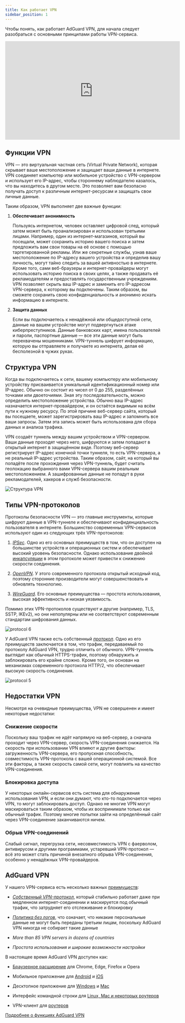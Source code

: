 ```yaml
---
title: Как работает VPN
sidebar_position: 1
---
```


Чтобы понять, как работает AdGuard VPN, для начала следует разобраться с основными принципами работы VPN-сервиса.

<iframe width="560" height="315" class="youtube-video" src="https://www.youtube-nocookie.com/embed/aOmkjgfSsIY" title="YouTube video player" frameborder="0" allow="accelerometer; autoplay; clipboard-write; encrypted-media; gyroscope; picture-in-picture" allowfullscreen></iframe>

## Функции VPN

VPN — это виртуальная частная сеть (Virtual Private Network), которая скрывает ваше местоположение и защищает ваши данные в интернете. VPN соединяет компьютер или мобильное устройство с VPN-сервером и использует его IP-адрес, чтобы стороннему наблюдателю казалось, что вы находитесь в другом месте. Это позволяет вам безопасно получать доступ к различным интернет-ресурсам и защищать свои личные данные.

Таким образом, VPN выполняет две важные функции:

1. **Обеспечивает анонимность**

   Пользуясь интернетом, человек оставляет цифровой след, который затем может быть проанализирован и использован третьими лицами. Например, один из интернет-магазинов, который вы посещали, может сохранить историю вашего поиска и затем предложить вам свои товары на её основе с помощью таргетированной рекламы. Или же секретные службы, узнав ваше местоположение по IP-адресу вашего устройства и определив вашу личность, могут тайно следить за вашей активностью в интернете. Кроме того, сами веб-браузеры и интернет-провайдеры могут использовать историю поиска в своих целях, а также продавать её рекламодателям и предоставлять государственным учреждениям. VPN позволяет скрыть ваш IP-адрес и заменить его IP-адресом VPN-сервера, к которому вы подключены. Таким образом, вы сможете сохранить свою конфиденциальность и анонимно искать информацию в интернете.

2. **Защита данных**

   Если вы подключаетесь к ненадёжной или общедоступной сети, данные на вашем устройстве могут подвергнуться атаке киберпреступников. Данные банковских карт, имена пользователей и пароли, паспортные данные — все эти данные могут быть перехвачены мошенниками. VPN-туннель шифрует информацию, которую вы отправляете и получаете из интернета, делая её бесполезной в чужих руках.

## Структура VPN

Когда вы подключаетесь к сети, вашему компьютеру или мобильному устройству присваивается уникальный идентификационный номер или IP-адрес. Обычно он состоит из чисел от 0 до 255, разделённых точками или двоеточиями. Зная эту последовательность, можно определить местоположение устройства. Обычно ваш IP-адрес назначается интернет-провайдером, и он остаётся видимым на всём пути к нужному ресурсу. По этой причине веб-сервер сайта, который вы посещаете, может зарегистрировать ваш IP-адрес и запомнить все ваши запросы. Затем эта запись может быть использована для сбора данных и анализа трафика.

VPN создаёт туннель между вашим устройством и VPN-сервером. Ваши данные проходят через него, шифруются и затем попадают в открытый интернет в защищённом виде. Поэтому веб-сервер регистрирует IP-адрес конечной точки туннеля, то есть VPN-сервера, а не реальный IP-адрес устройства. Таким образом, сайт, на который вы попадёте после прохождения через VPN-туннель, будет считать геолокацию выбранного вами VPN-сервера вашим реальным местоположением. А зашифрованные данные не попадут в руки рекламодателей, хакеров и служб безопасности.

![Структура VPN](https://cdn.adguardvpn.com/public/Adguard/Website/Images/seo/ru/how_vpn_3.jpg)

## Типы VPN-протоколов

Протоколы безопасности VPN — это главные инструменты, которые шифруют данные в VPN-туннеле и обеспечивают конфиденциальность пользователя в интернете. Большинство современных VPN-сервисов используют один из следующих трёх VPN-протоколов:

1. [_IPSec_](https://ru.wikipedia.org/wiki/IPsec). Одно из его основных преимуществ в том, что он доступен на большинстве устройств и операционных систем и обеспечивает высокий уровень безопасности. Однако использование двойной [инкапсуляции](https://ru.wikipedia.org/wiki/Инкапсуляция_\(компьютерные_сети\)) в этом протоколе может привести к снижению скорости соединения.

2. [_OpenVPN_](https://ru.wikipedia.org/wiki/OpenVPN). У этого современного протокола открытый исходный код, поэтому сторонние производители могут совершенствовать и обновлять технологию.

3. [_WireGuard_](https://ru.wikipedia.org/wiki/WireGuard). Его основные преимущества — простота использования, высокая эффективность и низкая уязвимость.

Помимо этих VPN-протоколов существуют и другие (например, TLS, SSTP, IKEv2), но они непопулярны или не соответствуют современным стандартам шифрования данных.

<object data="https://cdn.adguardvpn.com/public/Adguard/Blog/vpn/protocol/6.svg?nc=1" type="image/svg+xml"><img src="https://cdn.adguardvpn.com/public/Adguard/Blog/vpn/protocol/6.svg?nc=1" alt="protocol 6" /> </object>

У AdGuard VPN также есть собственный [_протокол_](/general/adguard-vpn-protocol). Одно из его преимуществ заключается в том, что трафик, передаваемый по протоколу AdGuard VPN, трудно отличить от обычного. VPN-туннель выглядит как обычный HTTPS-трафик, поэтому обнаружить и заблокировать его крайне сложно. Кроме того, он основан на механизмах современного протокола HTTP/2, что обеспечивает высокую скорость соединения.

<object data="https://cdn.adguardvpn.com/public/Adguard/Blog/vpn/protocol/5.svg?nc=1" type="image/svg+xml"><img src="https://cdn.adguardvpn.com/public/Adguard/Blog/vpn/protocol/5.svg?nc=1" alt="protocol 5" /></object>

## Недостатки VPN

Несмотря на очевидные преимущества, VPN не совершенен и имеет некоторые недостатки:

### Снижение скорости

Поскольку ваш трафик не идёт напрямую на веб-сервер, а сначала проходит через VPN-сервер, скорость VPN-соединения снижается. На скорость при использовании VPN влияют и другие факторы: загруженность VPN-сервера, его пропускная способность, совместимость VPN-протокола с вашей операционной системой. Все эти факторы, а также скорость самой сети, могут повлиять на качество VPN-соединения.

### Блокировка доступа

У некоторых онлайн-сервисов есть система для обнаружения использования VPN, и если они думают, что кто-то подключается через VPN, то могут заблокировать доступ. Однако не многие VPN могут маскироваться таким образом, чтобы их воспринимали только как обычный трафик. Поэтому многие попытки зайти на определённый сайт через VPN-соединение заканчиваются ничем.

### Обрыв VPN-соединений

Слабый сигнал, перегрузка сети, несовместимость VPN с фаерволом, антивирусом и другими программами, устаревший VPN-протокол — всё это может стать причиной внезапного обрыва VPN-соединения, особенно у ненадёжных VPN-провайдеров.

## AdGuard VPN

У нашего VPN-сервиса есть несколько важных [преимуществ](/general/why-adguard-vpn):

- [_Собственный VPN-протокол_](/general/adguard-vpn-protocol), который стабильно работает даже при медленном интернет-соединении и маскируется под обычный трафик, что затрудняет его отслеживание и блокировку

- [_Политика без логов_](https://adguard-vpn.com/privacy.html), что означает, что никакие персональные данные не могут быть переданы третьим лицам, поскольку AdGuard VPN никогда не собирает такие данные

- _More than 85 VPN servers in dozens of countries_

- _Простота использования и широкие возможности настройки_

В настоящее время AdGuard VPN доступен как:

- [Браузерное расширение](/adguard-vpn-browser-extension/overview) для Chrome, Edge, Firefox и Opera

- Мобильное приложение для [Android](/adguard-vpn-for-android/overview) и [iOS](/adguard-vpn-for-ios/overview)

- Десктопное приложение для [Windows](/adguard-vpn-for-windows/overview) и [Mac](/adguard-vpn-for-mac/overview)

- Интерфейс командной строки для [Linux, Mac и некоторых роутеров](/adguard-vpn-for-linux/)

- VPN-клиент для [роутеров](/general/set-up-adguard-vpn-on-your-router/)

[Подробнее о функциях AdGuard VPN](https://adguard-vpn.com/welcome.html)
